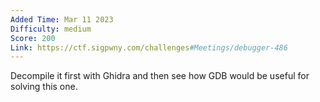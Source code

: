 ```yaml
---
Added Time: Mar 11 2023
Difficulty: medium
Score: 200
Link: https://ctf.sigpwny.com/challenges#Meetings/debugger-486
---
```

Decompile it first with Ghidra and then see how GDB would be useful for solving this one.
